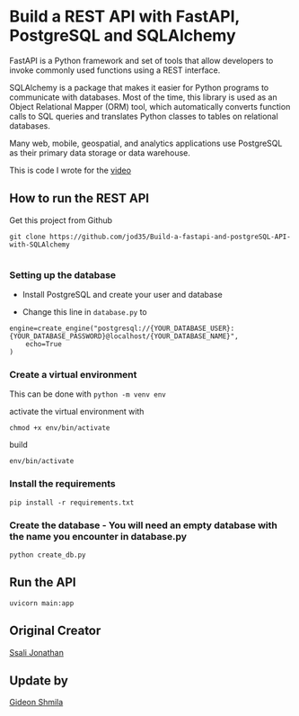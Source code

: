 # Build a REST API with FastAPI, PostgreSQL and SQLAlchemy
FastAPI is a Python framework and set of tools that allow developers to invoke commonly used functions using a REST interface. 

SQLAlchemy is a package that makes it easier for Python programs to communicate with databases. Most of the time, this library is used as an Object Relational Mapper (ORM) tool, which automatically converts function calls to SQL queries and translates Python classes to tables on relational databases.

Many web, mobile, geospatial, and analytics applications use PostgreSQL as their primary data storage or data warehouse.

This is code I wrote for the [video](https://youtu.be/2g1ZjA6zHRo)

## How to run the REST API
Get this project from Github
``` 
git clone https://github.com/jod35/Build-a-fastapi-and-postgreSQL-API-with-SQLAlchemy
 
```



### Setting up the database

* Install PostgreSQL and create your user and database

* Change this line in ` database.py ` to 

``` 
engine=create_engine("postgresql://{YOUR_DATABASE_USER}:{YOUR_DATABASE_PASSWORD}@localhost/{YOUR_DATABASE_NAME}",
    echo=True
)
```

### Create a virtual environment
This can be done with 
``` python -m venv env ```

activate the virtual environment with 

``` 
chmod +x env/bin/activate
```
build
``` 
env/bin/activate
```


### Install the requirements 

``` 
pip install -r requirements.txt
```

### Create the database - You will need an empty database with the name you encounter in database.py
``` python create_db.py ```

## Run the API
``` uvicorn main:app ```

## Original Creator
[Ssali Jonathan](https://github.com/jod35)

## Update by
[Gideon Shmila](https://github.com/gideons)
